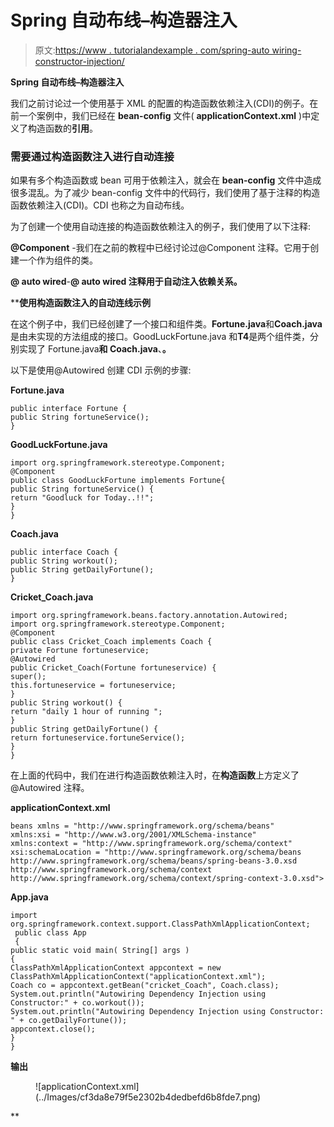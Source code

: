 # Spring 自动布线–构造器注入

> 原文:[https://www . tutorialandexample . com/spring-auto wiring-constructor-injection/](https://www.tutorialandexample.com/spring-autowiring-constructor-injection/)

**Spring 自动布线–构造器注入**

我们之前讨论过一个使用基于 XML 的配置的构造函数依赖注入(CDI)的例子。在前一个案例中，我们已经在 **bean-config** 文件( **applicationContext.xml** )中定义了构造函数的**引用**。

### 需要通过构造函数注入进行自动连接

如果有多个构造函数或 bean 可用于依赖注入，就会在 **bean-config** 文件中造成很多混乱。为了减少 bean-config 文件中的代码行，我们使用了基于注释的构造函数依赖注入(CDI)。CDI 也称之为自动布线。

为了创建一个使用自动连接的构造函数依赖注入的例子，我们使用了以下注释:

**@Component** -我们在之前的教程中已经讨论过@Component 注释。它用于创建一个作为组件的类。

**@ auto wired**-**@ auto wired 注释用于自动注入依赖关系。**

 ****使用构造函数注入的自动连线示例**

在这个例子中，我们已经创建了一个接口和组件类。**Fortune.java**和**Coach.java**是由未实现的方法组成的接口。GoodLuckFortune.java 和**T4**是两个组件类，分别实现了 Fortune.java**和 Coach.java**、**。**

以下是使用@Autowired 创建 CDI 示例的步骤:

**Fortune.java**

```
public interface Fortune {
public String fortuneService();
} 
```

**GoodLuckFortune.java**

```
import org.springframework.stereotype.Component;
@Component
public class GoodLuckFortune implements Fortune{
public String fortuneService() {
return "Goodluck for Today..!!";
}
} 
```

**Coach.java**

```
public interface Coach {
public String workout();
public String getDailyFortune();
} 
```

**Cricket_Coach.java**

```
import org.springframework.beans.factory.annotation.Autowired;
import org.springframework.stereotype.Component;
@Component
public class Cricket_Coach implements Coach {
private Fortune fortuneservice;
@Autowired
public Cricket_Coach(Fortune fortuneservice) { 
super();
this.fortuneservice = fortuneservice;
}
public String workout() {
return "daily 1 hour of running ";
}
public String getDailyFortune() {
return fortuneservice.fortuneService(); 
}
} 
```

在上面的代码中，我们在进行构造函数依赖注入时，在**构造函数**上方定义了@Autowired 注释。

**applicationContext.xml**

```
beans xmlns = "http://www.springframework.org/schema/beans"
xmlns:xsi = "http://www.w3.org/2001/XMLSchema-instance"
xmlns:context = "http://www.springframework.org/schema/context"
xsi:schemaLocation = "http://www.springframework.org/schema/beans
http://www.springframework.org/schema/beans/spring-beans-3.0.xsd
http://www.springframework.org/schema/context
http://www.springframework.org/schema/context/spring-context-3.0.xsd"> 

```

**App.java**

```
import org.springframework.context.support.ClassPathXmlApplicationContext;
 public class App 
 {
public static void main( String[] args )
{
ClassPathXmlApplicationContext appcontext = new ClassPathXmlApplicationContext("applicationContext.xml");
Coach co = appcontext.getBean("cricket_Coach", Coach.class); 
System.out.println("Autowiring Dependency Injection using Constructor:" + co.workout());
System.out.println("Autowiring Dependency Injection using Constructor: " + co.getDailyFortune());
appcontext.close();
}
} 
```

**输出**

<figure class="aligncenter">![applicationContext.xml](../Images/cf3da8e79f5e2302b4dedbefd6b8fde7.png)</figure>**